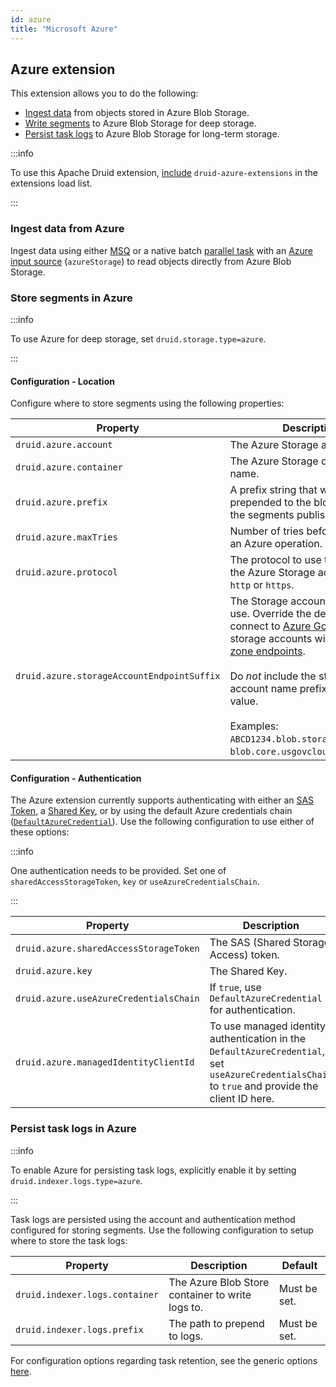 ```yaml
---
id: azure
title: "Microsoft Azure"
---
```


<!--
  ~ Licensed to the Apache Software Foundation (ASF) under one
  ~ or more contributor license agreements.  See the NOTICE file
  ~ distributed with this work for additional information
  ~ regarding copyright ownership.  The ASF licenses this file
  ~ to you under the Apache License, Version 2.0 (the
  ~ "License"); you may not use this file except in compliance
  ~ with the License.  You may obtain a copy of the License at
  ~
  ~   http://www.apache.org/licenses/LICENSE-2.0
  ~
  ~ Unless required by applicable law or agreed to in writing,
  ~ software distributed under the License is distributed on an
  ~ "AS IS" BASIS, WITHOUT WARRANTIES OR CONDITIONS OF ANY
  ~ KIND, either express or implied.  See the License for the
  ~ specific language governing permissions and limitations
  ~ under the License.
  -->

## Azure extension

This extension allows you to do the following:

* [Ingest data](#ingest-data-from-azure) from objects stored in Azure Blob Storage.
* [Write segments](#store-segments-in-azure) to Azure Blob Storage for deep storage.
* [Persist task logs](#persist-task-logs-in-azure) to Azure Blob Storage for long-term storage.

:::info

To use this Apache Druid extension, [include](../../configuration/extensions.md#loading-extensions) `druid-azure-extensions` in the extensions load list.

:::

### Ingest data from Azure

Ingest data using either [MSQ](../../multi-stage-query/index.md) or a native batch [parallel task](../../ingestion/native-batch.md) with an [Azure input source](../../ingestion/input-sources.md#azure-input-source) (`azureStorage`) to read objects directly from Azure Blob Storage.

### Store segments in Azure

:::info

To use Azure for deep storage, set `druid.storage.type=azure`.

:::

#### Configuration - Location

Configure where to store segments using the following properties:

| Property | Description | Default |
|---|---|---|
| `druid.azure.account` | The Azure Storage account name. | Must be set. |
| `druid.azure.container` | The Azure Storage container name. | Must be set. |
| `druid.azure.prefix` | A prefix string that will be prepended to the blob names for the segments published. | "" |
| `druid.azure.maxTries` | Number of tries before canceling an Azure operation. | 3 |
| `druid.azure.protocol` | The protocol to use to connect to the Azure Storage account. Either `http` or `https`. | `https` |
| `druid.azure.storageAccountEndpointSuffix` | The Storage account endpoint to use. Override the default value to connect to [Azure Government](https://learn.microsoft.com/en-us/azure/azure-government/documentation-government-get-started-connect-to-storage#getting-started-with-storage-api) or storage accounts with [Azure DNS zone endpoints](https://learn.microsoft.com/en-us/azure/storage/common/storage-account-overview#azure-dns-zone-endpoints-preview).<br/><br/>Do _not_ include the storage account name prefix in this config value.<br/><br/>Examples: `ABCD1234.blob.storage.azure.net`, `blob.core.usgovcloudapi.net`. | `blob.core.windows.net` |

#### Configuration - Authentication

The Azure extension currently supports authenticating with either an [SAS Token](https://learn.microsoft.com/en-us/azure/storage/common/storage-sas-overview), a [Shared Key](https://learn.microsoft.com/en-us/rest/api/storageservices/authorize-with-shared-key), or by using the default Azure credentials chain ([`DefaultAzureCredential`](https://learn.microsoft.com/en-us/java/api/overview/azure/identity-readme#defaultazurecredential)). Use the following configuration to use either of these options:

:::info

One authentication needs to be provided. Set one of `sharedAccessStorageToken`, `key` or `useAzureCredentialsChain`.

:::

| Property | Description | Default |
|---|---|---|
| `druid.azure.sharedAccessStorageToken` | The SAS (Shared Storage Access) token. |  |
| `druid.azure.key` | The Shared Key. |  |
| `druid.azure.useAzureCredentialsChain` | If `true`, use `DefaultAzureCredential` for authentication. | `false` |
| `druid.azure.managedIdentityClientId` | To use managed identity authentication in the `DefaultAzureCredential`, set `useAzureCredentialsChain` to `true` and provide the client ID here. |  |

### Persist task logs in Azure

:::info

To enable Azure for persisting task logs, explicitly enable it by setting `druid.indexer.logs.type=azure`.

:::

Task logs are persisted using the account and authentication method configured for storing segments. Use the following configuration to setup where to store the task logs:

| Property | Description | Default |
|---|---|---|
| `druid.indexer.logs.container` | The Azure Blob Store container to write logs to. | Must be set. |
| `druid.indexer.logs.prefix` | The path to prepend to logs. | Must be set. |

For configuration options regarding task retention, see the generic options [here](../../configuration/index.md#log-retention-policy).
